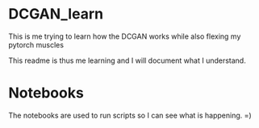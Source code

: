 # DCGAN_learn
This is me trying to learn how the DCGAN works while also flexing my pytorch muscles

This readme is thus me learning and I will document what I understand.


# Notebooks
The notebooks are used to run scripts so I can see what is happening. =)